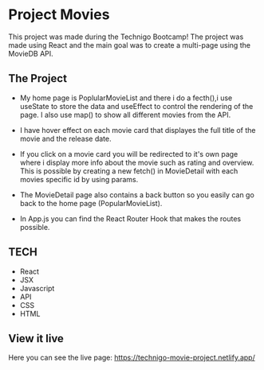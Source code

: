 # Project Movies

This project was made during the Technigo Bootcamp!
The project was made using React and the main goal was to create a multi-page 
using the MovieDB API. 

## The Project

- My home page is PoplularMovieList and there i do a fecth(),i use useState to store the data and useEffect to control the rendering of the page. I also use map() to show all different movies from the API.

- I have hover effect on each movie card that displayes the full title of the movie and the release date. 

- If you click on a movie card you will be redirected to it's own page where i display more info about the movie such as rating and overview. This is possible by creating a new fetch() in MovieDetail with each movies specific id by using params. 

- The MovieDetail page also contains a back button so you easily can go back to the home page (PopularMovieList).  

- In App.js you can find the React Router Hook that makes the routes possible. 


## TECH 
- React
- JSX
- Javascript
- API 
- CSS
- HTML 

## View it live

Here you can see the live page: 
https://technigo-movie-project.netlify.app/